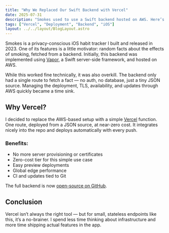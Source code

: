 ```yaml
---
title: "Why We Replaced Our Swift Backend with Vercel"
date: 2025-07-31
description: "Smokes used to use a Swift backend hosted on AWS. Here’s why we replaced it with Vercel."
tags: ["Vercel", "Deployment", "Backend", "iOS"]
layout: ../../layout/BlogLayout.astro
---
```


Smokes is a privacy-conscious iOS habit tracker I built and released in 2023. One of its features is a little motivator: random facts about the effects of smoking, fetched from a backend. Initially, this backend was implemented using [Vapor](https://vapor.codes/), a Swift server-side framework, and hosted on AWS.

While this worked fine technically, it was also overkill. The backend only had a single route to fetch a fact — no auth, no database, just a tiny JSON source. Managing the deployment, TLS, availability, and updates through AWS quickly became a time sink.

## Why Vercel?

I decided to replace the AWS-based setup with a simple [Vercel](https://vercel.com/) function. One route, deployed from a JSON source, at near-zero cost. It integrates nicely into the repo and deploys automatically with every push.

### Benefits:
- No more server provisioning or certificates
- Zero-cost tier for this simple use case
- Easy preview deployments
- Global edge performance
- CI and updates tied to Git

The full backend is now [open-source on GitHub](https://github.com/leo-lem/Smokes/tree/main/facts/api).

## Conclusion

Vercel isn’t always the right tool — but for small, stateless endpoints like this, it’s a no-brainer. I spend less time thinking about infrastructure and more time shipping actual features in the app.

